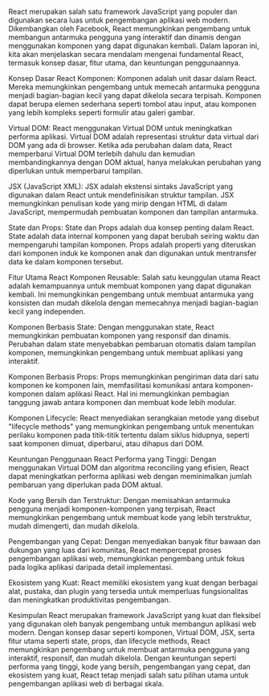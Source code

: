 React merupakan salah satu framework JavaScript yang populer dan digunakan secara luas untuk pengembangan aplikasi web modern. Dikembangkan oleh Facebook, React memungkinkan pengembang untuk membangun antarmuka pengguna yang interaktif dan dinamis dengan menggunakan komponen yang dapat digunakan kembali. Dalam laporan ini, kita akan menjelaskan secara mendalam mengenai fundamental React, termasuk konsep dasar, fitur utama, dan keuntungan penggunaannya.

Konsep Dasar React
Komponen: Komponen adalah unit dasar dalam React. Mereka memungkinkan pengembang untuk memecah antarmuka pengguna menjadi bagian-bagian kecil yang dapat dikelola secara terpisah. Komponen dapat berupa elemen sederhana seperti tombol atau input, atau komponen yang lebih kompleks seperti formulir atau galeri gambar.

Virtual DOM: React menggunakan Virtual DOM untuk meningkatkan performa aplikasi. Virtual DOM adalah representasi struktur data virtual dari DOM yang ada di browser. Ketika ada perubahan dalam data, React memperbarui Virtual DOM terlebih dahulu dan kemudian membandingkannya dengan DOM aktual, hanya melakukan perubahan yang diperlukan untuk memperbarui tampilan.

JSX (JavaScript XML): JSX adalah ekstensi sintaks JavaScript yang digunakan dalam React untuk mendefinisikan struktur tampilan. JSX memungkinkan penulisan kode yang mirip dengan HTML di dalam JavaScript, mempermudah pembuatan komponen dan tampilan antarmuka.

State dan Props: State dan Props adalah dua konsep penting dalam React. State adalah data internal komponen yang dapat berubah seiring waktu dan mempengaruhi tampilan komponen. Props adalah properti yang diteruskan dari komponen induk ke komponen anak dan digunakan untuk mentransfer data ke dalam komponen tersebut.

Fitur Utama React
Komponen Reusable: Salah satu keunggulan utama React adalah kemampuannya untuk membuat komponen yang dapat digunakan kembali. Ini memungkinkan pengembang untuk membuat antarmuka yang konsisten dan mudah dikelola dengan memecahnya menjadi bagian-bagian kecil yang independen.

Komponen Berbasis State: Dengan menggunakan state, React memungkinkan pembuatan komponen yang responsif dan dinamis. Perubahan dalam state menyebabkan pembaruan otomatis dalam tampilan komponen, memungkinkan pengembang untuk membuat aplikasi yang interaktif.

Komponen Berbasis Props: Props memungkinkan pengiriman data dari satu komponen ke komponen lain, memfasilitasi komunikasi antara komponen-komponen dalam aplikasi React. Hal ini memungkinkan pembagian tanggung jawab antara komponen dan membuat kode lebih modular.

Komponen Lifecycle: React menyediakan serangkaian metode yang disebut "lifecycle methods" yang memungkinkan pengembang untuk menentukan perilaku komponen pada titik-titik tertentu dalam siklus hidupnya, seperti saat komponen dimuat, diperbarui, atau dihapus dari DOM.

Keuntungan Penggunaan React
Performa yang Tinggi: Dengan menggunakan Virtual DOM dan algoritma reconciling yang efisien, React dapat meningkatkan performa aplikasi web dengan meminimalkan jumlah pembaruan yang diperlukan pada DOM aktual.

Kode yang Bersih dan Terstruktur: Dengan memisahkan antarmuka pengguna menjadi komponen-komponen yang terpisah, React memungkinkan pengembang untuk membuat kode yang lebih terstruktur, mudah dimengerti, dan mudah dikelola.

Pengembangan yang Cepat: Dengan menyediakan banyak fitur bawaan dan dukungan yang luas dari komunitas, React mempercepat proses pengembangan aplikasi web, memungkinkan pengembang untuk fokus pada logika aplikasi daripada detail implementasi.

Ekosistem yang Kuat: React memiliki ekosistem yang kuat dengan berbagai alat, pustaka, dan plugin yang tersedia untuk memperluas fungsionalitas dan meningkatkan produktivitas pengembangan.

Kesimpulan
React merupakan framework JavaScript yang kuat dan fleksibel yang digunakan oleh banyak pengembang untuk membangun aplikasi web modern. Dengan konsep dasar seperti komponen, Virtual DOM, JSX, serta fitur utama seperti state, props, dan lifecycle methods, React memungkinkan pengembang untuk membuat antarmuka pengguna yang interaktif, responsif, dan mudah dikelola. Dengan keuntungan seperti performa yang tinggi, kode yang bersih, pengembangan yang cepat, dan ekosistem yang kuat, React tetap menjadi salah satu pilihan utama untuk pengembangan aplikasi web di berbagai skala.
